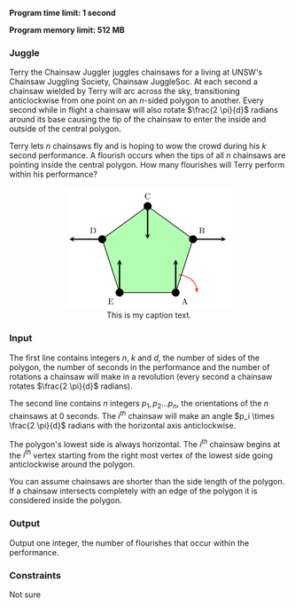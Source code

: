 **Program time limit: 1 second**

**Program memory limit: 512 MB**

### Juggle
Terry the Chainsaw Juggler juggles chainsaws for a living at UNSW's Chainsaw Juggling Society, Chainsaw JuggleSoc. At each second a chainsaw wielded by Terry will arc across the sky, transitioning anticlockwise from one point on an $n$-sided polygon to another. Every second while in flight a chainsaw will also rotate $\frac{2 \pi}{d}$ radians around its base causing the tip of the chainsaw to enter the inside and outside of the central polygon. 

Terry lets $n$ chainsaws fly and is hoping to wow the crowd during his $k$ second performance. A flourish occurs when the tips of all $n$ chainsaws are pointing inside the central polygon. How many flourishes will Terry perform within his performance?

<center>
<figure>
  <img src="juggle-pent.png" alt="my alt text", width="300"/>
  <figcaption>This is my caption text.</figcaption>
</figure>
</center>

<!-- <center>
    <img src="juggle-pent.png" alt="drawing" width="300"/> 
    $n = 5, d = -4$. A single chainsaw begins its journey at $A$ and rotates $90^{\circ}$ clockwise every transition.
</center> -->

<!-- <p align="middle">
        <figcaption>$n = 5, d = -4$. A single chainsaw begins its journey at $A$ and rotates $90^{\circ}$ clockwise every transition.</figcaption>
    </figure>
    <figure>
        <img src="juggle-hex.png" alt="drawing" width="300"/>
    </figure>
</p> -->

### Input
The first line contains integers $n$, $k$ and $d$, the number of sides of the polygon, the number of seconds in the performance and the number of rotations a chainsaw will make in a revolution (every second a chainsaw rotates $\frac{2 \pi}{d}$ radians).

The second line contains $n$ integers $p_1, p_2 ... p_n$, the orientations of the $n$ chainsaws at 0 seconds. The $i^{th}$ chainsaw will make an angle $p_i \times \frac{2 \pi}{d}$ radians with the horizontal axis anticlockwise. 

The polygon's lowest side is always horizontal. The $i^{th}$ chainsaw begins at the $i^{th}$ vertex starting from the right most vertex of the lowest side going anticlockwise around the polygon.

You can assume chainsaws are shorter than the side length of the polygon. If a chainsaw intersects completely with an edge of the polygon it is considered inside the polygon. 

### Output
Output one integer, the number of flourishes that occur within the performance.

### Constraints

Not sure

